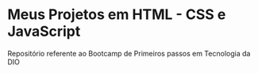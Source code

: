 # Meus Projetos em HTML - CSS e JavaScript
Repositório referente ao Bootcamp de Primeiros passos em Tecnologia da DIO

